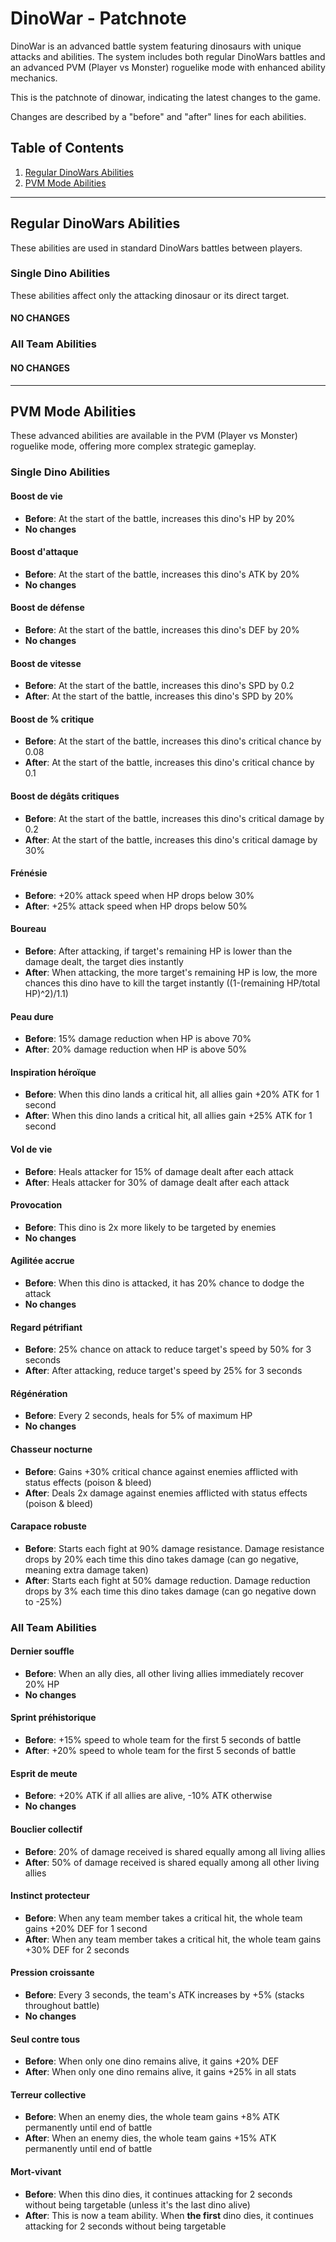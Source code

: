 # DinoWar - Patchnote

DinoWar is an advanced battle system featuring dinosaurs with unique attacks and abilities. The system includes both regular DinoWars battles and an advanced PVM (Player vs Monster) roguelike mode with enhanced ability mechanics.

This is the patchnote of dinowar, indicating the latest changes to the game.

Changes are described by a "before" and "after" lines for each abilities.

## Table of Contents

1. [Regular DinoWars Abilities](#regular-dinowars-abilities)
2. [PVM Mode Abilities](#pvm-mode-abilities)

---

## Regular DinoWars Abilities

These abilities are used in standard DinoWars battles between players.

### Single Dino Abilities

These abilities affect only the attacking dinosaur or its direct target.

#### NO CHANGES

### All Team Abilities

#### NO CHANGES

---

## PVM Mode Abilities

These advanced abilities are available in the PVM (Player vs Monster) roguelike mode, offering more complex strategic gameplay.

### Single Dino Abilities

#### **Boost de vie**
- **Before**: At the start of the battle, increases this dino's HP by 20%
- **No changes**

#### **Boost d'attaque**
- **Before**: At the start of the battle, increases this dino's ATK by 20%
- **No changes**

#### **Boost de défense**
- **Before**: At the start of the battle, increases this dino's DEF by 20%
- **No changes**

#### **Boost de vitesse**
- **Before**: At the start of the battle, increases this dino's SPD by 0.2
- **After**: At the start of the battle, increases this dino's SPD by 20%

#### **Boost de % critique**
- **Before**: At the start of the battle, increases this dino's critical chance by 0.08
- **After**: At the start of the battle, increases this dino's critical chance by 0.1

#### **Boost de dégâts critiques**
- **Before**: At the start of the battle, increases this dino's critical damage by 0.2
- **After**: At the start of the battle, increases this dino's critical damage by 30%

#### **Frénésie**
- **Before**: +20% attack speed when HP drops below 30%
- **After**: +25% attack speed when HP drops below 50%

#### **Boureau**
- **Before**: After attacking, if target's remaining HP is lower than the damage dealt, the target dies instantly
- **After**: When attacking, the more target's remaining HP is low, the more chances this dino have to kill the target instantly ((1-(remaining HP/total HP)^2)/1.1)

#### **Peau dure**
- **Before**: 15% damage reduction when HP is above 70%
- **After**: 20% damage reduction when HP is above 50%

#### **Inspiration héroïque**
- **Before**: When this dino lands a critical hit, all allies gain +20% ATK for 1 second
- **After**: When this dino lands a critical hit, all allies gain +25% ATK for 1 second

#### **Vol de vie**
- **Before**: Heals attacker for 15% of damage dealt after each attack
- **After**: Heals attacker for 30% of damage dealt after each attack

#### **Provocation**
- **Before**: This dino is 2x more likely to be targeted by enemies
- **No changes**

#### **Agilitée accrue**
- **Before**: When this dino is attacked, it has 20% chance to dodge the attack
- **No changes**

#### **Regard pétrifiant**
- **Before**: 25% chance on attack to reduce target's speed by 50% for 3 seconds
- **After**: After attacking, reduce target's speed by 25% for 3 seconds

#### **Régénération**
- **Before**: Every 2 seconds, heals for 5% of maximum HP
- **No changes**

#### **Chasseur nocturne**
- **Before**: Gains +30% critical chance against enemies afflicted with status effects (poison & bleed)
- **After**: Deals 2x damage against enemies afflicted with status effects (poison & bleed)

#### **Carapace robuste**
- **Before**: Starts each fight at 90% damage resistance. Damage resistance drops by 20% each time this dino takes damage (can go negative, meaning extra damage taken)
- **After**: Starts each fight at 50% damage reduction. Damage reduction drops by 3% each time this dino takes damage (can go negative down to -25%)

### All Team Abilities

#### **Dernier souffle**
- **Before**: When an ally dies, all other living allies immediately recover 20% HP
- **No changes**

#### **Sprint préhistorique**
- **Before**: +15% speed to whole team for the first 5 seconds of battle
- **After**: +20% speed to whole team for the first 5 seconds of battle

#### **Esprit de meute**
- **Before**: +20% ATK if all allies are alive, -10% ATK otherwise
- **No changes**

#### **Bouclier collectif**
- **Before**: 20% of damage received is shared equally among all living allies
- **After**: 50% of damage received is shared equally among all other living allies

#### **Instinct protecteur**
- **Before**: When any team member takes a critical hit, the whole team gains +20% DEF for 1 second
- **After**: When any team member takes a critical hit, the whole team gains +30% DEF for 2 seconds

#### **Pression croissante**
- **Before**: Every 3 seconds, the team's ATK increases by +5% (stacks throughout battle)
- **No changes**

#### **Seul contre tous**
- **Before**: When only one dino remains alive, it gains +20% DEF
- **After**: When only one dino remains alive, it gains +25% in all stats

#### **Terreur collective**
- **Before**: When an enemy dies, the whole team gains +8% ATK permanently until end of battle
- **After**: When an enemy dies, the whole team gains +15% ATK permanently until end of battle

#### **Mort-vivant**
- **Before**: When this dino dies, it continues attacking for 2 seconds without being targetable (unless it's the last dino alive)
- **After**: This is now a team ability. When **the first** dino dies, it continues attacking for 2 seconds without being targetable